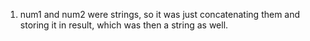 1. num1 and num2 were strings, so it was just concatenating them and storing it in result, which was then a string as well.